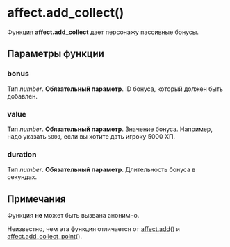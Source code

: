 # affect.add_collect()
Функция **affect.add_collect** дает персонажу пассивные бонусы.

## Параметры функции
### bonus
Тип *number*. **Обязательный параметр**. ID бонуса, который должен быть добавлен.

### value
Тип *number*. **Обязательный параметр**. Значение бонуса. Например, надо указать `5000`, если вы хотите дать игроку 5000 ХП.

### duration
Тип *number*. **Обязательный параметр**. Длительность бонуса в секундах.

## Примечания
Функция **не** может быть вызвана анонимно.

Неизвестно, чем эта функция отличается от [affect.add](../affect/affect.add.md)() и [affect.add_collect_point](../affect/affect.add_collect_point.md)().